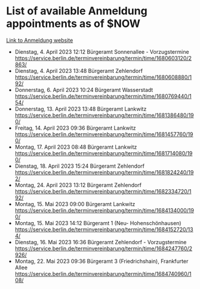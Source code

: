 # List of available Anmeldung appointments as of $NOW
[Link to Anmeldung website](https://service.berlin.de/terminvereinbarung/termin/tag.php?termin=1&anliegen[]=120686&dienstleisterlist=122210,122217,327316,122219,327312,122227,327314,122231,327346,122243,327348,122254,122252,329742,122260,329745,122262,329748,122271,327278,122273,327274,122277,327276,330436,122280,327294,122282,327290,122284,327292,122291,327270,122285,327266,122286,327264,122296,327268,150230,329760,122297,327286,122294,327284,122312,329763,122314,329775,122304,327330,122311,327334,122309,327332,317869,122281,327352,122279,329772,122283,122276,327324,122274,327326,122267,329766,122246,327318,122251,327320,122257,327322,122208,327298,122226,327300&herkunft=http%3A%2F%2Fservice.berlin.de%2Fdienstleistung%2F120686%2F)
- Dienstag, 4. April 2023 12:12 Bürgeramt Sonnenallee - Vorzugstermine https://service.berlin.de/terminvereinbarung/termin/time/1680603120/2863/
- Dienstag, 4. April 2023 13:48 Bürgeramt Zehlendorf https://service.berlin.de/terminvereinbarung/termin/time/1680608880/192/
- Donnerstag, 6. April 2023 10:24 Bürgeramt Wasserstadt https://service.berlin.de/terminvereinbarung/termin/time/1680769440/154/
- Donnerstag, 13. April 2023 13:48 Bürgeramt Lankwitz https://service.berlin.de/terminvereinbarung/termin/time/1681386480/190/
- Freitag, 14. April 2023 09:36 Bürgeramt Lankwitz https://service.berlin.de/terminvereinbarung/termin/time/1681457760/190/
- Montag, 17. April 2023 08:48 Bürgeramt Lankwitz https://service.berlin.de/terminvereinbarung/termin/time/1681714080/190/
- Dienstag, 18. April 2023 15:24 Bürgeramt Zehlendorf https://service.berlin.de/terminvereinbarung/termin/time/1681824240/192/
- Montag, 24. April 2023 13:12 Bürgeramt Zehlendorf https://service.berlin.de/terminvereinbarung/termin/time/1682334720/192/
- Montag, 15. Mai 2023 09:00 Bürgeramt Lankwitz https://service.berlin.de/terminvereinbarung/termin/time/1684134000/190/
- Montag, 15. Mai 2023 14:12 Bürgeramt 1 (Neu- Hohenschönhausen) https://service.berlin.de/terminvereinbarung/termin/time/1684152720/134/
- Dienstag, 16. Mai 2023 16:36 Bürgeramt Zehlendorf - Vorzugstermine https://service.berlin.de/terminvereinbarung/termin/time/1684247760/2926/
- Montag, 22. Mai 2023 09:36 Bürgeramt 3 (Friedrichshain), Frankfurter Allee https://service.berlin.de/terminvereinbarung/termin/time/1684740960/108/
